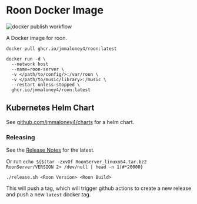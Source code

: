 # Roon Docker Image

![docker publish workflow](https://github.com/jmmaloney4/roon-docker-image/actions/workflows/docker-publish.yml/badge.svg)

A Docker image for roon.

```
docker pull ghcr.io/jmmaloney4/roon:latest
```

```
docker run -d \
  --network host
  --name=roon-server \
  -v </path/to/config/>:/var/roon \
  -v </path/to/music/library>:/music \
  --restart unless-stopped \
  ghcr.io/jmmaloney4/roon:latest
```

## Kubernetes Helm Chart
See [github.com/jmmaloney4/charts](https://github.com/jmmaloney4/charts) for a helm chart. 

### Releasing

See the [Release Notes](https://community.roonlabs.com/c/roon/software-release-notes/) for the latest.

Or run `echo ${$(tar -zxvOf RoonServer_linuxx64.tar.bz2 RoonServer/VERSION 2> /dev/null | head -n 1)#*20000}`

```
./release.sh <Roon Version> <Roon Build>
```

This will push a tag, which will trigger github actions to create a new release and push a new `latest` docker tag.
